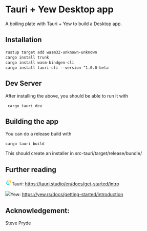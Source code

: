 # Tauri + Yew Desktop app

A boiling plate with Tauri + Yew to build a Desktop app.

## Installation

```
rustup target add wasm32-unknown-unknown
cargo install trunk
cargo install wasm-bindgen-cli
cargo install tauri-cli --version ^1.0.0-beta
```

## Dev Server

After installing the above, you should be able to run it with

```
 cargo tauri dev
```

## Building the app

You can do a release build with

```
cargo tauri build
```

This should create an installer in src-tauri/target/release/bundle/

## Further reading

<img src="src-tauri/icons/32x32.png" width="20"/>Tauri: https://tauri.studio/en/docs/get-started/intro

<img src="https://yew.rs/img/logo.png" width="15" />Yew: https://yew.rs/docs/getting-started/introduction

## Acknowledgement:

Steve Pryde
